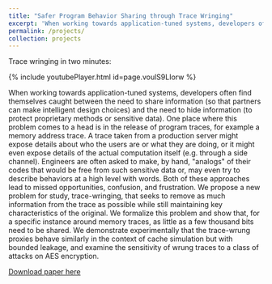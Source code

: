 ```yaml
---
title: "Safer Program Behavior Sharing through Trace Wringing"
excerpt: 'When working towards application-tuned systems, developers often find themselves caught between the need to share information (so that partners can make intelligent design choices) and the need to hide information (to protect proprietary methods or sensitive data). One place where this problem comes to a head is in the release of program traces, for example a memory address trace. A trace taken from a production server might expose details about who the users are or what they are doing, or it might even expose details of the actual computation itself (e.g. through a side channel). Engineers are often asked to make, by hand, "analogs" of their codes that would be free from such sensitive data or, may even try to describe behaviors at a high level with words. Both of these approaches lead to missed opportunities, confusion, and frustration. We propose a new problem for study, trace-wringing, that seeks to remove as much information from the trace as possible while still maintaining key characteristics of the original. We formalize this problem and show that, for a specific instance around memory traces, as little as a few thousand bits need to be shared. We demonstrate experimentally that the trace-wrung proxies behave similarly in the context of cache simulation but with bounded leakage, and examine the sensitivity of wrung traces to a class of attacks on AES encryption.'
permalink: /projects/
collection: projects
---
```


Trace wringing in two minutes: 

{% include youtubePlayer.html id=page.voulS9LIorw %}

When working towards application-tuned systems, developers often find themselves caught between the need to share information (so that partners can make intelligent design choices) and the need to hide information (to protect proprietary methods or sensitive data). One place where this problem comes to a head is in the release of program traces, for example a memory address trace. A trace taken from a production server might expose details about who the users are or what they are doing, or it might even expose details of the actual computation itself (e.g. through a side channel). Engineers are often asked to make, by hand, "analogs" of their codes that would be free from such sensitive data or, may even try to describe behaviors at a high level with words. Both of these approaches lead to missed opportunities, confusion, and frustration. We propose a new problem for study, trace-wringing, that seeks to remove as much information from the trace as possible while still maintaining key characteristics of the original. We formalize this problem and show that, for a specific instance around memory traces, as little as a few thousand bits need to be shared. We demonstrate experimentally that the trace-wrung proxies behave similarly in the context of cache simulation but with bounded leakage, and examine the sensitivity of wrung traces to a class of attacks on AES encryption.

[Download paper here](http://deekshadangwal.github.io/files/dangwal19-wring.pdf)
